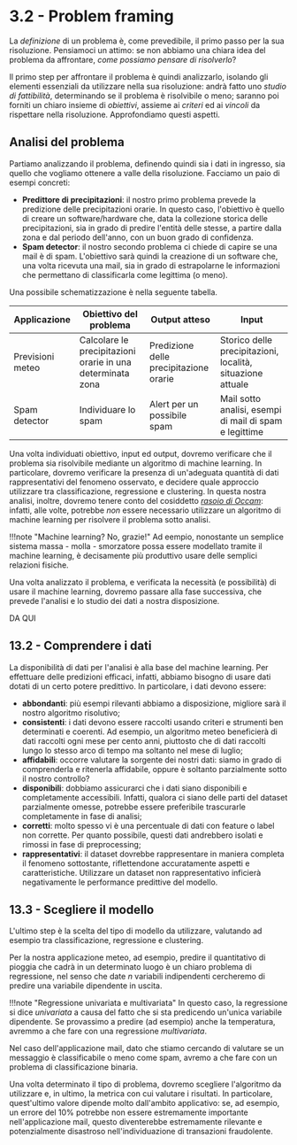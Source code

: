 # 3.2 - Problem framing

La *definizione* di un problema è, come prevedibile, il primo passo per la sua risoluzione. Pensiamoci un attimo: se non abbiamo una chiara idea del problema da affrontare, *come possiamo pensare di risolverlo*?

Il primo step per affrontare il problema è quindi analizzarlo, isolando gli elementi essenziali da utilizzare nella sua risoluzione: andrà fatto uno *studio di fattibilità*, determinando se il problema è risolvibile o meno; saranno poi forniti un chiaro insieme di *obiettivi*, assieme ai *criteri* ed ai *vincoli* da rispettare nella risoluzione. Approfondiamo questi aspetti.

## Analisi del problema

Partiamo analizzando il problema, definendo quindi sia i dati in ingresso, sia quello che vogliamo ottenere a valle della risoluzione. Facciamo un paio di esempi concreti:

* **Predittore di precipitazioni**: il nostro primo problema prevede la predizione delle precipitazioni orarie. In questo caso, l'obiettivo è quello di creare un software/hardware che, data la collezione storica delle precipitazioni, sia in grado di predire l'entità delle stesse, a partire dalla zona e dal periodo dell'anno, con un buon grado di confidenza.
* **Spam detector**: il nostro secondo problema ci chiede di capire se una mail è di spam. L'obiettivo sarà quindi la creazione di un software che, una volta ricevuta una mail, sia in grado di estrapolarne le informazioni che permettano di classificarla come legittima (o meno).

Una possibile schematizzazione è nella seguente tabella.

| Applicazione | Obiettivo del problema | Output atteso | Input |
| ------------ | ---------------------- | ------------- | ----- |
| Previsioni meteo | Calcolare le precipitazioni orarie in una determinata zona | Predizione delle precipitazione orarie | Storico delle precipitazioni, località, situazione attuale |
| Spam detector | Individuare lo spam | Alert per un possibile spam | Mail sotto analisi, esempi di mail di spam e legittime |

Una volta individuati obiettivo, input ed output, dovremo verificare che il problema sia risolvibile mediante un algoritmo di machine learning. In particolare, dovremo verificare la presenza di un'adeguata quantità di dati rappresentativi del fenomeno osservato, e decidere quale approccio utilizzare tra classificazione, regressione e clustering. In questa nostra analisi, inoltre, dovremo tenere conto del cosiddetto [*rasoio di Occam*](https://it.wikipedia.org/wiki/Rasoio_di_Occam): infatti, alle volte, potrebbe *non* essere necessario utilizzare un algoritmo di machine learning per risolvere il problema sotto analisi.

!!!note "Machine learning? No, grazie!"
    Ad eempio, nonostante un semplice sistema massa - molla - smorzatore possa essere modellato tramite il machine learning, è decisamente più produttivo usare delle semplici relazioni fisiche.

Una volta analizzato il problema, e verificata la necessità (e possibilità) di usare il machine learning, dovremo passare alla fase successiva, che prevede l'analisi e lo studio dei dati a nostra disposizione.


DA QUI

## 13.2 - Comprendere i dati

La disponibilità di dati per l'analisi è alla base del machine learning. Per effettuare delle predizioni efficaci, infatti, abbiamo bisogno di usare dati dotati di un certo potere predittivo. In particolare, i dati devono essere:

* **abbondanti**: più esempi rilevanti abbiamo a disposizione, migliore sarà il nostro algoritmo risolutivo;
* **consistenti**: i dati devono essere raccolti usando criteri e strumenti ben determinati e coerenti. Ad esempio, un algoritmo meteo beneficierà di dati raccolti ogni mese per cento anni, piuttosto che di dati raccolti lungo lo stesso arco di tempo ma soltanto nel mese di luglio;
* **affidabili**: occorre valutare la sorgente dei nostri dati: siamo in grado di comprenderla e ritenerla affidabile, oppure è soltanto parzialmente sotto il nostro controllo?
* **disponibili**: dobbiamo assicurarci che i dati siano disponibili e completamente accessibili. Infatti, qualora ci siano delle parti del dataset parzialmente omesse, potrebbe essere preferibile trascurarle completamente in fase di analisi;
* **corretti**: molto spesso vi è una percentuale di dati con feature o label non corrette. Per quanto possibile, questi dati andrebbero isolati e rimossi in fase di preprocessing;
* **rappresentativi**: il dataset dovrebbe rappresentare in maniera completa il fenomeno sottostante, riflettendone accuratamente aspetti e caratteristiche. Utilizzare un dataset non rappresentativo inficierà negativamente le performance predittive del modello.

## 13.3 - Scegliere il modello

L'ultimo step è la scelta del tipo di modello da utilizzare, valutando ad esempio tra classificazione, regressione e clustering.

Per la nostra applicazione meteo, ad esempio, predire il quantitativo di pioggia che cadrà in un determinato luogo è un chiaro problema di regressione, nel senso che date $n$ variabili indipendenti cercheremo di predire una variabile dipendente in uscita.

!!!note "Regressione univariata e multivariata"
    In questo caso, la regressione si dice *univariata* a causa del fatto che si sta predicendo un'unica variabile dipendente. Se provassimo a predire (ad esempio) anche la temperatura, avremmo a che fare con una regressione *multivariata*.

Nel caso dell'applicazione mail, dato che stiamo cercando di valutare se un messaggio è classificabile o meno come spam, avremo a che fare con un problema di classificazione binaria.

Una volta determinato il tipo di problema, dovremo scegliere l'algoritmo da utilizzare e, in ultimo, la metrica con cui valutare i risultati. In particolare, quest'ultimo valore dipende molto dall'ambito applicativo: se, ad esempio, un errore del 10% potrebbe non essere estremamente importante nell'applicazione mail, questo diventerebbe estremamente rilevante e potenzialmente disastroso nell'individuazione di transazioni fraudolente.
